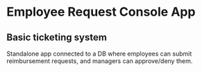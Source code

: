 # Employee Request Console App
## Basic ticketing system 

Standalone app connected to a DB where employees can submit reimbursement requests, and managers can approve/deny them.

